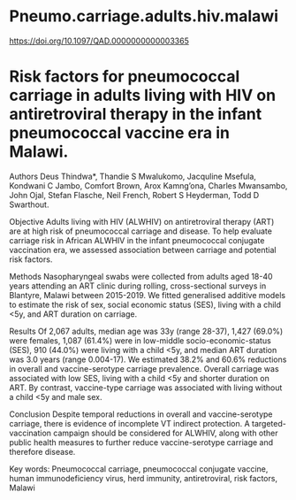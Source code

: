 # Pneumo.carriage.adults.hiv.malawi
https://doi.org/10.1097/QAD.0000000000003365

# Risk factors for pneumococcal carriage in adults living with HIV on antiretroviral therapy in the infant pneumococcal vaccine era in Malawi.

Authors
Deus Thindwa*, Thandie S Mwalukomo, Jacquline Msefula, Kondwani C Jambo, Comfort Brown, Arox Kamng’ona, Charles Mwansambo, John Ojal, Stefan Flasche, Neil French, Robert S Heyderman, Todd D Swarthout.

Objective
Adults living with HIV (ALWHIV) on antiretroviral therapy (ART) are at high risk of pneumococcal carriage and disease. To help evaluate carriage risk in African ALWHIV in the infant pneumococcal conjugate vaccination era, we assessed association between carriage and potential risk factors.

Methods
Nasopharyngeal swabs were collected from adults aged 18-40 years attending an ART clinic during rolling, cross-sectional surveys in Blantyre, Malawi between 2015-2019.  We fitted generalised additive models to estimate the risk of sex, social economic status (SES), living with a  child <5y, and ART duration on carriage. 

Results
Of 2,067 adults, median age was 33y (range 28-37), 1,427 (69.0%) were females, 1,087 (61.4%) were in low-middle socio-economic-status (SES), 910 (44.0%) were living with a child <5y, and median ART duration was 3.0 years (range 0.004-17). We estimated 38.2% and 60.6% reductions in overall and vaccine-serotype carriage prevalence. Overall carriage was associated with low SES, living with a child <5y and shorter duration on ART. By contrast, vaccine-type carriage was associated with living without a child <5y and male sex.

Conclusion
Despite temporal reductions in overall and vaccine-serotype carriage, there is evidence of incomplete VT indirect protection. A targeted-vaccination campaign should be considered for ALWHIV, along with other public health measures to further reduce vaccine-serotype carriage and therefore disease.

Key words: Pneumococcal carriage, pneumococcal conjugate vaccine, human immunodeficiency virus, herd immunity, antiretroviral, risk factors, Malawi 
